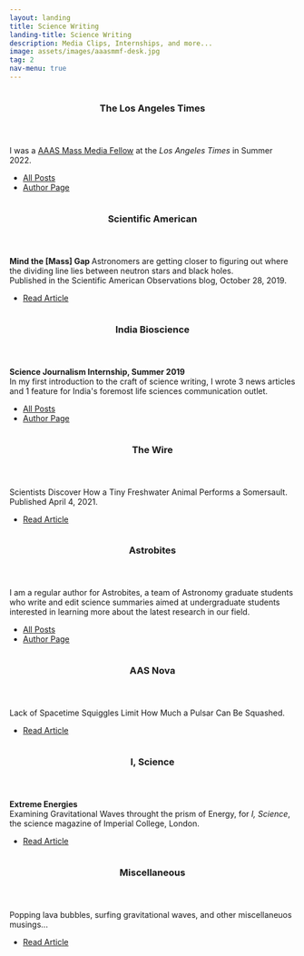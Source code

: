 ```yaml
---
layout: landing
title: Science Writing
landing-title: Science Writing
description: Media Clips, Internships, and more...
image: assets/images/aaasmmf-desk.jpg
tag: 2
nav-menu: true
---
```


<!-- Two -->
<section id="two" class="spotlights">
        <section>
                <a href="generic.html" class="image">
                        <img src="{% link assets/images/latimes.jpg %}" alt="" data-position="25% 25%" />
                </a>
                <div class="content">
                        <div class="inner">
                                <header class="major">
                                        <h3>The Los Angeles Times</h3>
                                </header>
                                <p>I was a <a href="https://www.aaas.org/programs/mass-media-fellowship">AAAS Mass Media Fellow</a> at the <i>Los Angeles Times</i> in Summer 2022.</p>
                                <ul class="actions">
                                        <li><a href="latimes_posts.html" class="button">All Posts</a></li>
                                        <li><a href="https://www.latimes.com/people/sumeet-kulkarni" target="_blank" class="button">Author Page</a></li>
                                </ul>
                        </div>
                </div>
        </section>
	<section>
		<a href="https://blogs.scientificamerican.com/observations/mind-the-mass-gap/" target="_blank" class="image">
			<img src="{% link assets/images/sciam.jpg %}" alt="" data-position="center center" />
		</a>
		<div class="content">
			<div class="inner">
				<header class="major">
					<h3>Scientific American</h3>
				</header>
				<p><b> Mind the [Mass] Gap </b> Astronomers are getting closer to figuring out where the dividing line lies between neutron stars and black holes.<br>
                                       Published in the Scientific American Observations blog, October 28, 2019.</p>
				<ul class="actions">
					<li><a href="https://blogs.scientificamerican.com/observations/mind-the-mass-gap/" target="_blank" class="button">Read Article</a></li>
				</ul>
			</div>
		</div>
	</section>
	<section>
		<a href="https://indiabioscience.org/authors/SumeetKulkarni" class="image">
			<img src="{% link assets/images/indiabioscience.jpg %}" alt="" data-position="top center" />
		</a>
		<div class="content">
			<div class="inner">
				<header class="major">
					<h3>India Bioscience</h3>
				</header>
				<p><b> Science Journalism Internship, Summer 2019 </b> <br>
				In my first introduction to the craft of science writing, I wrote 3 news articles and 1 feature for India's foremost life sciences communication outlet.</p>
				<ul class="actions">
					<li><a href="generic.html" class="button">All Posts</a></li>
                                        <li><a href="https://indiabioscience.org/authors/SumeetKulkarni" target="_blank" class="button">Author Page</a></li>
				</ul>
			</div>
		</div>
        </section>
                <section>
                <a href="https://science.thewire.in/the-sciences/scientists-discover-how-a-tiny-freshwater-animal-performs-a-somersault/" target="_blank" class="image">
                        <img src="{% link assets/images/thewire.jpg %}" alt="" data-position="center center" />
                </a>
                <div class="content">
                        <div class="inner">
                                <header class="major">
                                        <h3>The Wire</h3>
                                </header>
                                <p>Scientists Discover How a Tiny Freshwater Animal Performs a Somersault. Published April  4, 2021.</p>
                                <ul class="actions">
                                        <li><a href="https://science.thewire.in/the-sciences/scientists-discover-how-a-tiny-freshwater-animal-performs-a-somersault/" target="_blank" class="button">Read Article</a></li>
                                </ul>
                        </div>
                </div>
        </section>
        <section>
		<a href="generic.html" class="image">
			<img src="{% link assets/images/astrobites.jpg %}" alt="" data-position="25% 25%" />
		</a>
		<div class="content">
			<div class="inner">
				<header class="major">
					<h3>Astrobites</h3>
				</header>
				<p>I am a regular author for Astrobites, a team of Astronomy graduate students who write and edit science summaries aimed at undergraduate students interested in learning more about the latest research in our field.</p>
				<ul class="actions">
					<li><a href="generic.html" class="button">All Posts</a></li>
                                        <li><a href="https://astrobites.org/author/skulkarni/" target="_blank" class="button">Author Page</a></li>
				</ul>
			</div>
		</div>
	</section> 
                <section>
                <a href="https://aasnova.org/2020/09/22/lack-of-spacetime-squiggles-limit-how-much-a-pulsar-can-be-squashed/" class="image">
                        <img src="{% link assets/images/aasnova.jpg %}" alt="" data-position="25% 25%" />
                </a>
                <div class="content">
                        <div class="inner">
                                <header class="major">
                                        <h3>AAS Nova</h3>
                                </header>
                                <p>Lack of Spacetime Squiggles Limit How Much a Pulsar Can Be Squashed.</p>
                                <ul class="actions">
                                        <li><a href="https://aasnova.org/2020/09/22/lack-of-spacetime-squiggles-limit-how-much-a-pulsar-can-be-squashed/" target="_blank" class="button">Read Article</a></li>
                                </ul>
                        </div>
                </div>
        </section>      
	<section>
                <a href="http://isciencemag.co.uk/wp-content/uploads/2019/12/IScience__Fall19_Online-1.pdf#page=20" target="_blank" class="image">
                        <img src="{% link assets/images/iscience.jpg %}" alt="" data-position="center center" />
                </a>
                <div class="content">
                        <div class="inner">
                                <header class="major">
                                        <h3>I, Science</h3>
                                </header>
                                <p><b> Extreme Energies </b> <br> Examining Gravitational Waves throught the prism of Energy, for <i>I, Science</i>, the science magazine of Imperial College, London.</p>
                                <ul class="actions">
                                        <li><a href="http://isciencemag.co.uk/wp-content/uploads/2019/12/IScience__Fall19_Online-1.pdf#page=20" target="_blank" class="button">Read Article</a></li>
                                </ul>
                        </div>
                </div>
        </section>
	<section>
                <a href="" target="_blank" class="image">
                        <img src="{% link assets/images/misc.jpg %}" alt="" data-position="center center" />
                </a>
                <div class="content">
                        <div class="inner">
                                <header class="major">
                                        <h3>Miscellaneous</h3>
                                </header>
                                <p>Popping lava bubbles, surfing gravitational waves, and other miscellaneuos musings...</p>
                                <ul class="actions">
                                        <li><a href="https://sciworthy.com/using-gas-bubbles-in-lava-to-predict-ancient-air-pressure/" target="_blank" class="button">Read Article</a></li>
                                </ul>
                        </div>
                </div>
        </section>
</section>



